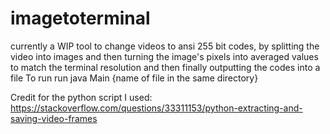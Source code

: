 # imagetoterminal
currently a WIP tool to change videos to ansi 255 bit codes, by splitting the video into images and then turning the image's pixels into averaged values to match the terminal resolution and then finally outputting the codes into a file
To run run java Main {name of file in the same directory}

Credit for the python script I used: https://stackoverflow.com/questions/33311153/python-extracting-and-saving-video-frames

